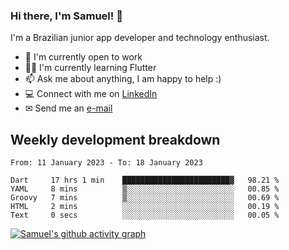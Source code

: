### Hi there, I'm Samuel! 👋

I'm a Brazilian junior app developer and technology enthusiast.

- 🏢 I'm currently open to work
- 👨‍💻 I'm currently learning Flutter
- 📫 Ask me about anything, I am happy to help :)
- 💻 Connect with me on [LinkedIn](https://www.linkedin.com/in/samuel-s-marques/)
- ✉ Send me an [e-mail](mailto:samuel.s.marques@protonmail.com)

## Weekly development breakdown
<!--START_SECTION:waka-->

```text
From: 11 January 2023 - To: 18 January 2023

Dart     17 hrs 1 min    ████████████████████████▓   98.21 %
YAML     8 mins          ▒░░░░░░░░░░░░░░░░░░░░░░░░   00.85 %
Groovy   7 mins          ▒░░░░░░░░░░░░░░░░░░░░░░░░   00.69 %
HTML     2 mins          ░░░░░░░░░░░░░░░░░░░░░░░░░   00.19 %
Text     0 secs          ░░░░░░░░░░░░░░░░░░░░░░░░░   00.05 %
```

<!--END_SECTION:waka-->

[![Samuel's github activity graph](https://activity-graph.herokuapp.com/graph?username=samuel-s-marques&theme=react-dark)](https://github.com/samuel-s-marques)
